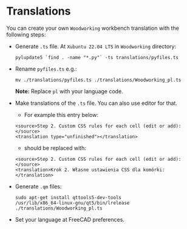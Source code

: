 # Translations

You can create your own `Woodworking` workbench translation with the following steps:

* Generate `.ts` file. At `Xubuntu 22.04 LTS` in `Woodworking` directory:

	```
	pylupdate5 `find . -name "*.py"` -ts translations/pyfiles.ts
	```

* Rename `pyfiles.ts` e.g.:

	```
	mv ./translations/pyfiles.ts ./translations/Woodworking_pl.ts
	```

	**Note:** Replace `pl` with your language code.

* Make translations of the `.ts` file. You can also use editor for that.

	* For example this entry below:
	```
	<source>Step 2. Custom CSS rules for each cell (edit or add):</source>
	<translation type="unfinished"></translation>
	```
	* should be replaced with:
	```
	<source>Step 2. Custom CSS rules for each cell (edit or add):</source>
	<translation>Krok 2. Własne ustawienia CSS dla komórki:</translation>
	```

* Generate `.qm` files:

	```
	sudo apt-get install qttools5-dev-tools
	/usr/lib/x86_64-linux-gnu/qt5/bin/lrelease ./translations/Woodworking_pl.ts
	```

* Set your language at FreeCAD preferences.
